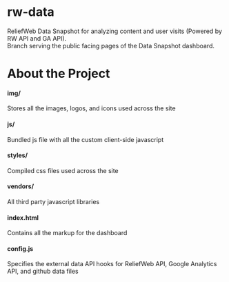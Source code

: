 # rw-data 

ReliefWeb Data Snapshot for analyzing content and user visits (Powered by RW API and GA API).    
Branch serving the public facing pages of the Data Snapshot dashboard.

# About the Project

#### img/
Stores all the images, logos, and icons used across the site

#### js/
Bundled js file with all the custom client-side javascript 

#### styles/
Compiled css files used across the site

#### vendors/
All third party javascript libraries

#### index.html
Contains all the markup for the dashboard

#### config.js
Specifies the external data API hooks for ReliefWeb API, Google Analytics API, and github data files
